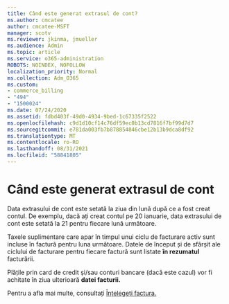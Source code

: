 ```yaml
---
title: Când este generat extrasul de cont?
ms.author: cmcatee
author: cmcatee-MSFT
manager: scotv
ms.reviewer: jkinma, jmueller
ms.audience: Admin
ms.topic: article
ms.service: o365-administration
ROBOTS: NOINDEX, NOFOLLOW
localization_priority: Normal
ms.collection: Adm_O365
ms.custom:
- commerce_billing
- "494"
- "1500024"
ms.date: 07/24/2020
ms.assetid: fdbd403f-49d0-4934-9bed-1c67335f2522
ms.openlocfilehash: c9d1d10cf14c76df59ec0b13cd7816f7bf99d7d7
ms.sourcegitcommit: e781da003fb7b878854846cbe12b13b9dca8df92
ms.translationtype: MT
ms.contentlocale: ro-RO
ms.lasthandoff: 08/31/2021
ms.locfileid: "58841805"
---
```

# <a name="when-is-the-billing-statement-generated"></a>Când este generat extrasul de cont

Data extrasului de cont este setată la ziua din lună după ce a fost creat contul. De exemplu, dacă ați creat contul pe 20 ianuarie, data extrasului de cont este setată la 21 pentru fiecare lună următoare.

Taxele suplimentare care apar în timpul unui ciclu de facturare activ sunt incluse în factură pentru luna următoare. Datele de început și de sfârșit ale ciclului de facturare pentru fiecare factură sunt listate **în rezumatul** facturării.

Plățile prin card de credit și/sau conturi bancare (dacă este cazul) vor fi achitate în ziua ulterioară **datei facturii.**
  
Pentru a afla mai multe, consultați [Înțelegeți factura.](https://docs.microsoft.com/microsoft-365/commerce/billing-and-payments/understand-your-invoice2)